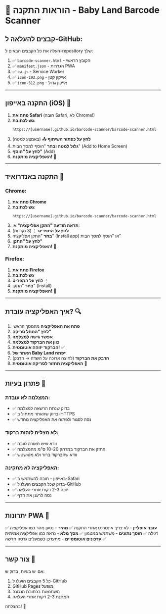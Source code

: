 # 📱 הוראות התקנה - Baby Land Barcode Scanner

## קבצים להעלאה ל-GitHub:

העלה את כל הקבצים הבאים ל-repository שלך:

1. ✅ `barcode-scanner.html` - הקובץ הראשי
2. ✅ `manifest.json` - הגדרות PWA
3. ✅ `sw.js` - Service Worker
4. ✅ `icon-192.png` - אייקון קטן
5. ✅ `icon-512.png` - אייקון גדול

---

## התקנה באייפון (iOS) 📱

1. **פתח את Safari** (חובה Safari, לא Chrome!)
2. **גש לכתובת:**
   ```
   https://[username].github.io/barcode-scanner/barcode-scanner.html
   ```
3. **לחץ על כפתור השיתוף** 📤 (באמצע למטה)
4. **גלול למטה ובחר** "הוסף למסך הבית" (Add to Home Screen)
5. **לחץ על "הוסף"** (Add)
6. **האפליקציה מותקנת!** 🎉

---

## התקנה באנדרואיד 🤖

### Chrome:
1. **פתח את Chrome**
2. **גש לכתובת:**
   ```
   https://[username].github.io/barcode-scanner/barcode-scanner.html
   ```
3. **תראה הודעה "התקן אפליקציה"** או:
4. **לחץ על התפריט** ⋮ (3 נקודות)
5. **בחר** "התקן אפליקציה" (Install app) או "הוסף למסך הבית"
6. **לחץ על "התקן"**
7. **האפליקציה מותקנת!** 🎉

### Firefox:
1. **פתח את Firefox**
2. **גש לכתובת**
3. **לחץ על התפריט** ⋮
4. **בחר** "התקן" (Install)
5. **האפליקציה מותקנת!** 🎉

---

## איך האפליקציה עובדת? 🔍

1. **פתח את האפליקציה** מהמסך הראשי
2. **לחץ "התחל סריקה"**
3. **אפשר גישה למצלמה**
4. **כוון את הברקוד למצלמה**
5. **הברקוד יזוהה אוטומטית!** ✅
6. **האתר של Baby Land ייפתח**
7. **הדבק את הברקוד** (לחיצה ארוכה על השדה → הדבק)
8. **האפליקציה תחזור לסריקה אוטומטית** 🔄

---

## פתרון בעיות 🔧

### המצלמה לא עובדת:
- ✅ בדוק שנתת הרשאה למצלמה
- ✅ בדוק שהאתר מתחיל ב-HTTPS
- ✅ נסה לסגור ולפתוח את האפליקציה מחדש

### לא מצליח לזהות ברקוד:
- ✅ וודא שיש תאורה טובה
- ✅ החזק את הברקוד במרחק 10-20 ס"מ מהמצלמה
- ✅ וודא שהברקוד ברור ולא מטושטש

### האפליקציה לא מתקינה:
- ✅ באייפון - חובה להשתמש ב-Safari
- ✅ בדוק שכל הקבצים הועלו ל-GitHub
- ✅ חכה 2-3 דקות אחרי העלאה
- ✅ נסה לרענן את הדף

---

## יתרונות PWA 🌟

✅ **עובד אופליין** - לא צריך אינטרנט אחרי התקנה
✅ **מהיר** - נטען מהר כמו אפליקציה רגילה
✅ **חוסך נתונים** - משתמש במטמון
✅ **מסך מלא** - נראה כמו אפליקציה אמיתית
✅ **עדכונים אוטומטיים** - מתעדכן כשמעלים גרסה חדשה

---

## צור קשר 💬

אם יש בעיות, בדוק ש:
1. כל 5 הקבצים הועלו ל-GitHub
2. GitHub Pages מופעל
3. השתמשת בכתובת הנכונה
4. המתנת 2-3 דקות אחרי העלאה

בהצלחה! 🚀
